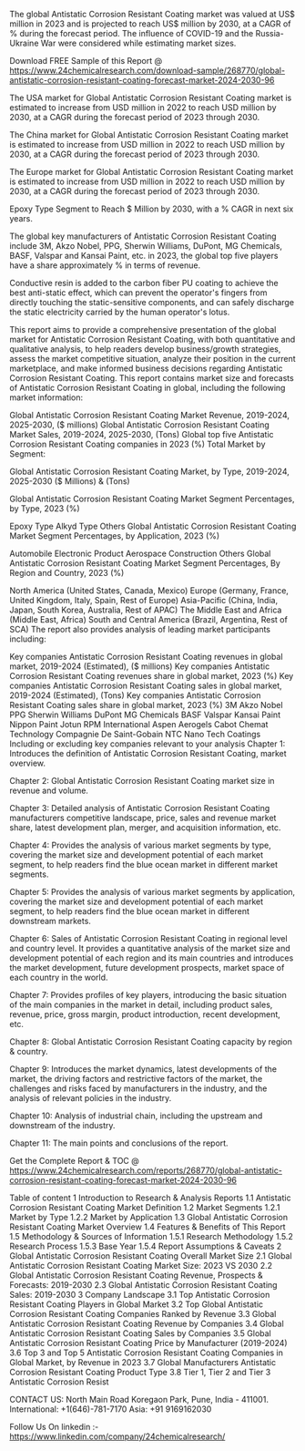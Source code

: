 The global Antistatic Corrosion Resistant Coating market was valued at US$ million in 2023 and is projected to reach US$ million by 2030, at a CAGR of % during the forecast period. The influence of COVID-19 and the Russia-Ukraine War were considered while estimating market sizes.

Download FREE Sample of this Report @ https://www.24chemicalresearch.com/download-sample/268770/global-antistatic-corrosion-resistant-coating-forecast-market-2024-2030-96

The USA market for Global Antistatic Corrosion Resistant Coating market is estimated to increase from USD million in 2022 to reach USD million by 2030, at a CAGR during the forecast period of 2023 through 2030.

The China market for Global Antistatic Corrosion Resistant Coating market is estimated to increase from USD million in 2022 to reach USD million by 2030, at a CAGR during the forecast period of 2023 through 2030.

The Europe market for Global Antistatic Corrosion Resistant Coating market is estimated to increase from USD million in 2022 to reach USD million by 2030, at a CAGR during the forecast period of 2023 through 2030.

Epoxy Type Segment to Reach $ Million by 2030, with a % CAGR in next six years.

The global key manufacturers of Antistatic Corrosion Resistant Coating include 3M, Akzo Nobel, PPG, Sherwin Williams, DuPont, MG Chemicals, BASF, Valspar and Kansai Paint, etc. in 2023, the global top five players have a share approximately % in terms of revenue.

Conductive resin is added to the carbon fiber PU coating to achieve the best anti-static effect, which can prevent the operator's fingers from directly touching the static-sensitive components, and can safely discharge the static electricity carried by the human operator's lotus.

This report aims to provide a comprehensive presentation of the global market for Antistatic Corrosion Resistant Coating, with both quantitative and qualitative analysis, to help readers develop business/growth strategies, assess the market competitive situation, analyze their position in the current marketplace, and make informed business decisions regarding Antistatic Corrosion Resistant Coating. This report contains market size and forecasts of Antistatic Corrosion Resistant Coating in global, including the following market information:

Global Antistatic Corrosion Resistant Coating Market Revenue, 2019-2024, 2025-2030, ($ millions)
Global Antistatic Corrosion Resistant Coating Market Sales, 2019-2024, 2025-2030, (Tons)
Global top five Antistatic Corrosion Resistant Coating companies in 2023 (%)
Total Market by Segment:

Global Antistatic Corrosion Resistant Coating Market, by Type, 2019-2024, 2025-2030 ($ Millions) & (Tons)

Global Antistatic Corrosion Resistant Coating Market Segment Percentages, by Type, 2023 (%)

Epoxy Type
Alkyd Type
Others
Global Antistatic Corrosion Resistant Coating Market Segment Percentages, by Application, 2023 (%)

Automobile
Electronic Product
Aerospace
Construction
Others
Global Antistatic Corrosion Resistant Coating Market Segment Percentages, By Region and Country, 2023 (%)

North America (United States, Canada, Mexico)
Europe (Germany, France, United Kingdom, Italy, Spain, Rest of Europe)
Asia-Pacific (China, India, Japan, South Korea, Australia, Rest of APAC)
The Middle East and Africa (Middle East, Africa)
South and Central America (Brazil, Argentina, Rest of SCA)
The report also provides analysis of leading market participants including:

Key companies Antistatic Corrosion Resistant Coating revenues in global market, 2019-2024 (Estimated), ($ millions)
Key companies Antistatic Corrosion Resistant Coating revenues share in global market, 2023 (%)
Key companies Antistatic Corrosion Resistant Coating sales in global market, 2019-2024 (Estimated), (Tons)
Key companies Antistatic Corrosion Resistant Coating sales share in global market, 2023 (%)
3M
Akzo Nobel
PPG
Sherwin Williams
DuPont
MG Chemicals
BASF
Valspar
Kansai Paint
Nippon Paint
Jotun
RPM International
Aspen Aerogels
Cabot
Chemat Technology
Compagnie De Saint-Gobain
NTC Nano Tech Coatings
Including or excluding key companies relevant to your analysis
Chapter 1: Introduces the definition of Antistatic Corrosion Resistant Coating, market overview.

Chapter 2: Global Antistatic Corrosion Resistant Coating market size in revenue and volume.

Chapter 3: Detailed analysis of Antistatic Corrosion Resistant Coating manufacturers competitive landscape, price, sales and revenue market share, latest development plan, merger, and acquisition information, etc.

Chapter 4: Provides the analysis of various market segments by type, covering the market size and development potential of each market segment, to help readers find the blue ocean market in different market segments.

Chapter 5: Provides the analysis of various market segments by application, covering the market size and development potential of each market segment, to help readers find the blue ocean market in different downstream markets.

Chapter 6: Sales of Antistatic Corrosion Resistant Coating in regional level and country level. It provides a quantitative analysis of the market size and development potential of each region and its main countries and introduces the market development, future development prospects, market space of each country in the world.

Chapter 7: Provides profiles of key players, introducing the basic situation of the main companies in the market in detail, including product sales, revenue, price, gross margin, product introduction, recent development, etc.

Chapter 8: Global Antistatic Corrosion Resistant Coating capacity by region & country.

Chapter 9: Introduces the market dynamics, latest developments of the market, the driving factors and restrictive factors of the market, the challenges and risks faced by manufacturers in the industry, and the analysis of relevant policies in the industry.

Chapter 10: Analysis of industrial chain, including the upstream and downstream of the industry.

Chapter 11: The main points and conclusions of the report.

Get the Complete Report & TOC @ https://www.24chemicalresearch.com/reports/268770/global-antistatic-corrosion-resistant-coating-forecast-market-2024-2030-96

Table of content
1 Introduction to Research & Analysis Reports
1.1 Antistatic Corrosion Resistant Coating Market Definition
1.2 Market Segments
1.2.1 Market by Type
1.2.2 Market by Application
1.3 Global Antistatic Corrosion Resistant Coating Market Overview
1.4 Features & Benefits of This Report
1.5 Methodology & Sources of Information
1.5.1 Research Methodology
1.5.2 Research Process
1.5.3 Base Year
1.5.4 Report Assumptions & Caveats
2 Global Antistatic Corrosion Resistant Coating Overall Market Size
2.1 Global Antistatic Corrosion Resistant Coating Market Size: 2023 VS 2030
2.2 Global Antistatic Corrosion Resistant Coating Revenue, Prospects & Forecasts: 2019-2030
2.3 Global Antistatic Corrosion Resistant Coating Sales: 2019-2030
3 Company Landscape
3.1 Top Antistatic Corrosion Resistant Coating Players in Global Market
3.2 Top Global Antistatic Corrosion Resistant Coating Companies Ranked by Revenue
3.3 Global Antistatic Corrosion Resistant Coating Revenue by Companies
3.4 Global Antistatic Corrosion Resistant Coating Sales by Companies
3.5 Global Antistatic Corrosion Resistant Coating Price by Manufacturer (2019-2024)
3.6 Top 3 and Top 5 Antistatic Corrosion Resistant Coating Companies in Global Market, by Revenue in 2023
3.7 Global Manufacturers Antistatic Corrosion Resistant Coating Product Type
3.8 Tier 1, Tier 2 and Tier 3 Antistatic Corrosion Resist

CONTACT US:
North Main Road Koregaon Park, Pune, India - 411001.
International: +1(646)-781-7170
Asia: +91 9169162030

Follow Us On linkedin :- https://www.linkedin.com/company/24chemicalresearch/
